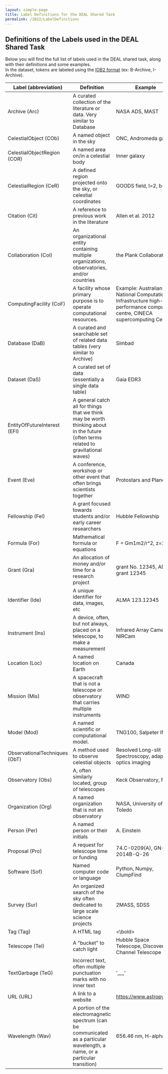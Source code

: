 ```yaml
---
layout: simple-page
title: Label Definitions for the DEAL Shared Task
permalink: /2022/LabelDefinitions
---
```


## Definitions of the Labels used in the DEAL Shared Task
Below you will find the full list of labels used in the DEAL shared task, along with their definitions and some examples.  
In the dataset, tokens are labeled using the [IOB2 format](https://en.wikipedia.org/wiki/Inside%E2%80%93outside%E2%80%93beginning_(tagging)) (ex: B-Archive, I-Archive).


| **Label** (abbreviation)      | **Definition**                                                                                                                      | **Example**                                                                                                               |
| ----------------------------- | ----------------------------------------------------------------------------------------------------------------------------------- | ------------------------------------------------------------------------------------------------------------------------- |
| Archive (Arc)                 | A curated collection of the literature or data. Very similar to Database                                                            | NASA ADS, MAST                                                                                                            |
| CelestialObject (COb)         | A named object in the sky                                                                                                           | ONC, Andromeda galaxy                                                                                                     |
| CelestialObjectRegion (COR)   | A named area on/in a celestial body                                                                                                 | Inner galaxy                                                                                                              |
| CelestialRegion (CeR)         | A defined region projected onto the sky, or celestial coordinates                                                                   | GOODS field, l=2, b=15                                                                                                    |
| Citation (Cit)                | A reference to previous work in the literature                                                                                      | Allen et al. 2012                                                                                                         |
| Collaboration (Col)           | An organizational entity containing multiple organizations, observatories, and/or countries                                         | the Plank Collaboration                                                                                                   |
| ComputingFacility (CoF)       | A facility whose primary purpose is to operate computational resources.                                                             | Example: Australian National Computational Infrastructure high-performance computing centre, CINECA supercomputing Centre |
| Database (DaB)                | A curated and searchable set of related data tables (very similar to Archive)                                                       | Simbad                                                                                                                    |
| Dataset (DaS)                 | A curated set of data (essentially a single data table)                                                                             | Gaia EDR3                                                                                                                 |
| EntityOfFutureInterest (EFI)  | A general catch all for things that we think may be worth thinking about in the future (often terms related to gravitational waves) |                                                                                                                           |
| Event (Eve)                   | A conference, workshop or other event that often brings scientists together                                                         | Protostars and Planets VI                                                                                                 |
| Fellowship (Fel)              | A grant focused towards students and/or early career researchers                                                                    | Hubble Fellowship                                                                                                         |
| Formula (For)                 | Mathematical formula or equations                                                                                                   | F = Gm1m2/r^2, z=2.3                                                                                                      |
| Grant (Gra)                   | An allocation of money and/or time for a research project                                                                           | grant No. 12345, ADAP grant 12345                                                                                         |
| Identifier (Ide)              | A unique identifier for data, images, etc                                                                                           | ALMA 123.12345                                                                                                            |
| Instrument (Ins)              | A device, often, but not always, placed on a telescope, to make a measurement                                                       | Infrared Array Camera, NIRCam                                                                                             |
| Location (Loc)                | A named location on Earth                                                                                                           | Canada                                                                                                                    |
| Mission (Mis)                 | A spacecraft that is not a telescope or observatory that carries multiple instruments                                               | WIND                                                                                                                      |
| Model (Mod)                   | A named scientific or computational model.                                                                                          | TNG100, Salpeter IMF                                                                                                      |
| ObservationalTechniques (ObT) | A method used to observe celestial objects                                                                                          | Resolved Long-slit Spectroscopy, adaptive optics imaging                                                                  |
| Observatory (Obs)             | A, often similarly located, group of telescopes                                                                                     | Keck Observatory, Fermi                                                                                                   |
| Organization (Org)            | A named organization that is not an observatory                                                                                     | NASA, University of Toledo                                                                                                |
| Person (Per)                  | A named person or their initials                                                                                                    | A. Einstein                                                                                                               |
| Proposal (Pro)                | A request for telescope time or funding                                                                                             | 74.C-0209(A), GN-2014B-Q-26                                                                                               |
| Software (Sof)                | Named computer code or language                                                                                                     | Python, Numpy, ClumpFind                                                                                                  |
| Survey (Sur)                  | An organized search of the sky often dedicated to large scale science projects                                                      | 2MASS, SDSS                                                                                                               |
| Tag (Tag)                     | A HTML tag                                                                                                                          | <bold><\bold>                                                                                                             |
| Telescope (Tel)               | A "bucket" to catch light                                                                                                           | Hubble Space Telescope, Discovery Channel Telescope                                                                       |
| TextGarbage (TeG)             | Incorrect text, often multiple punctuation marks with no inner text                                                                 | ',,,,,'                                                                                                                   |
| URL (URL)                     | A link to a website                                                                                                                 | https://www.astropy.org/                                                                                                  |
| Wavelength (Wav)              | A portion of the electromagnetic spectrum (can be communicated as a particular wavelength, a name, or a particular transition)      | 656.46 nm, H-alpha                                                                                                        |
